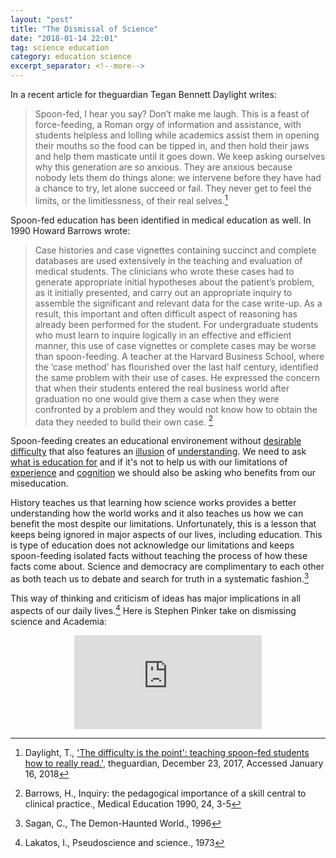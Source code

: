 ```yaml
---
layout: "post"
title: "The Dismissal of Science"
date: "2018-01-14 22:01"
tag: science education
category: education science
excerpt_separator: <!--more-->
---
```


In a recent article for theguardian Tegan Bennett Daylight writes:

> Spoon-fed, I hear you say? Don’t make me laugh. This is a feast of force-feeding, a Roman orgy of information and assistance, with students helpless and lolling while academics assist them in opening their mouths so the food can be tipped in, and then hold their jaws and help them masticate until it goes down. We keep asking ourselves why this generation are so anxious. They are anxious because nobody lets them do things alone: we intervene before they have had a chance to try, let alone succeed or fail. They never get to feel the limits, or the limitlessness, of their real selves.[^1]
>

Spoon-fed education has been identified in medical education as well. In 1990 Howard Barrows wrote:

 > Case histories and case vignettes containing succinct and complete databases are used extensively in the teaching and evaluation of medical students. The clinicians who wrote these cases had to generate appropriate initial hypotheses about the patient’s problem, as it initially presented, and carry out an appropriate inquiry to assemble the significant and relevant data for the case write-up. As a result, this important and often difficult aspect of reasoning has already been performed for the student. For undergraduate students who must learn to inquire logically in an effective and efficient manner, this use of case vignettes or complete cases may be worse than spoon-feeding. A teacher at the Harvard Business School, where the ‘case method’ has flourished over the last half century, identified the same problem with their use of cases. He expressed the concern that when their students entered the real business world after graduation no one would give them a case when they were confronted by a problem and they would not know how to obtain the data they needed to build their own case. [^2]
>

Spoon-feeding creates an educational environement without [desirable difficulty](http://www.jvrbntz.com/2017/10/practice-practice-practice.html) that also features an [illusion](http://www.jvrbntz.com/2017/06/learning-understanding-and-illusion-of.html) of [understanding](http://www.jvrbntz.com/2017/09/the-internet-and-illusion-of-explanation.html). We need to ask [what is education for](http://www.jvrbntz.com/2017/06/education-for-tools.html) and if it's not to help us with our limitations of [experience](http://www.jvrbntz.com/2017/08/miscalibrated-and-overconfident.html) and [cognition](http://www.jvrbntz.com/2017/11/what-is-purpose-of-education.html) we should also be asking who benefits from our miseducation.

History teaches us that learning how science works provides a better understanding how the world works and it also teaches us how we can benefit the most despite our limitations. Unfortunately, this is a lesson that keeps being ignored in major aspects of our lives, including education. This is type of education does not acknowledge our limitations and keeps spoon-feeding isolated facts without teaching the process of how these facts come about.  Science and democracy are complimentary to each other as both teach us to debate and search for truth in a systematic fashion.[^3]

This way of thinking and criticism of ideas has major implications in all aspects of our daily lives.[^4] Here is Stephen Pinker take on dismissing science and Academia:

<div align= center class="embed-responsive embed-responsive-4by3">
    <iframe class="embed-responsive-item" src="https://www.youtube.com/embed/4HRYVCIcbAg" frameborder="0" allow="autoplay; encrypted-media" allowfullscreen></iframe>
</div>



[^1]: Daylight, T., ['The difficulty is the point': teaching spoon-fed students how to really read.'](https://www.theguardian.com/books/2017/dec/24/the-difficulty-is-the-point-teaching-spoon-fed-students-how-to-really-read), theguardian, December 23, 2017, Accessed January 16, 2018

[^2]: Barrows, H., Inquiry: the pedagogical importance of a skill central to clinical practice., Medical Education 1990, 24, 3-5

[^3]: Sagan, C., The Demon-Haunted World., 1996

[^4]: Lakatos, I., Pseudoscience and science., 1973
